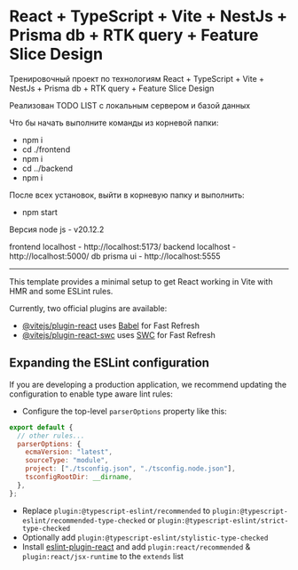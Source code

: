 # React + TypeScript + Vite + NestJs + Prisma db + RTK query + Feature Slice Design

Тренировочный проект по технологиям React + TypeScript + Vite + NestJs + Prisma db + RTK query + Feature Slice Design

Реализован TODO LIST с локальным сервером и базой данных

Что бы начать выполните команды из корневой папки:

- npm i
- cd ./frontend
- npm i
- cd ../backend
- npm i

После всех установок, выйти в корневую папку и выполнить:

- npm start

Версия node js - v20.12.2

frontend localhost - http://localhost:5173/
backend localhost - http://localhost:5000/
db prisma ui - http://localhost:5555


**************************************************************************************************
This template provides a minimal setup to get React working in Vite with HMR and some ESLint rules.

Currently, two official plugins are available:

- [@vitejs/plugin-react](https://github.com/vitejs/vite-plugin-react/blob/main/packages/plugin-react/README.md) uses [Babel](https://babeljs.io/) for Fast Refresh
- [@vitejs/plugin-react-swc](https://github.com/vitejs/vite-plugin-react-swc) uses [SWC](https://swc.rs/) for Fast Refresh

## Expanding the ESLint configuration

If you are developing a production application, we recommend updating the configuration to enable type aware lint rules:

- Configure the top-level `parserOptions` property like this:

```js
export default {
  // other rules...
  parserOptions: {
    ecmaVersion: "latest",
    sourceType: "module",
    project: ["./tsconfig.json", "./tsconfig.node.json"],
    tsconfigRootDir: __dirname,
  },
};
```

- Replace `plugin:@typescript-eslint/recommended` to `plugin:@typescript-eslint/recommended-type-checked` or `plugin:@typescript-eslint/strict-type-checked`
- Optionally add `plugin:@typescript-eslint/stylistic-type-checked`
- Install [eslint-plugin-react](https://github.com/jsx-eslint/eslint-plugin-react) and add `plugin:react/recommended` & `plugin:react/jsx-runtime` to the `extends` list
